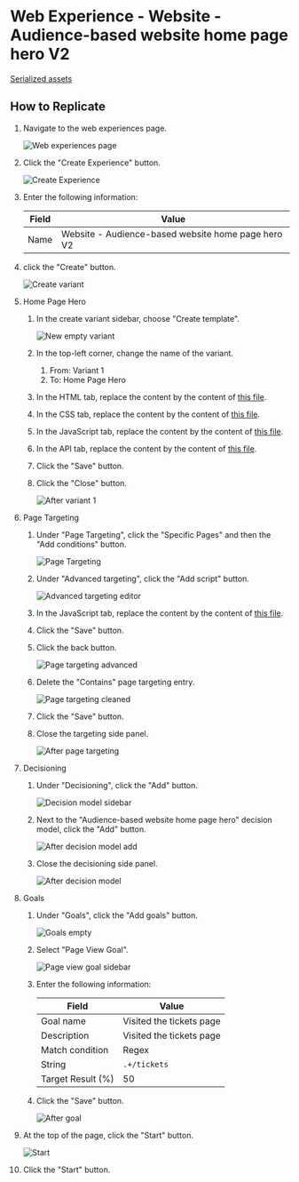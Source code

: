 # Web Experience - Website - Audience-based website home page hero V2

[Serialized assets](/demo/experience/personalize/experiences/web/Website%20-%20Audience-based%20website%20home%20page%20hero)

## How to Replicate

1. Navigate to the web experiences page.

   ![Web experiences page](/docs/cdp-personalize/experiences/web/Web-experiences-page.png)

2. Click the "Create Experience" button.

   ![Create Experience](/docs/cdp-personalize/experiences/web/Create-experience.png)

3. Enter the following information:

   | Field | Value                                              |
   | ----- | -------------------------------------------------- |
   | Name  | Website - Audience-based website home page hero V2 |

4. click the "Create" button.

   ![Create variant](/docs/cdp-personalize/experiments/web/Add-variant.png)

5. Home Page Hero

   1. In the create variant sidebar, choose "Create template".

      ![New empty variant](/docs/cdp-personalize/experiments/web/New-empty-variant.png)

   2. In the top-left corner, change the name of the variant.
      1. From: Variant 1
      2. To: Home Page Hero
   3. In the HTML tab, replace the content by the content of [this file](/demo/experience/personalize/experiences/web/Website%20-%20Audience-based%20website%20home%20page%20hero%20V2/Home%20Page%20Hero.html).
   4. In the CSS tab, replace the content by the content of [this file](/demo/experience/personalize/experiences/web/Website%20-%20Audience-based%20website%20home%20page%20hero%20V2/Home%20Page%20Hero.css).
   5. In the JavaScript tab, replace the content by the content of [this file](/demo/experience/personalize/experiences/web/Website%20-%20Audience-based%20website%20home%20page%20hero%20V2/Home%20Page%20Hero.js).
   6. In the API tab, replace the content by the content of [this file](/demo/experience/personalize/experiences/web/Website%20-%20Audience-based%20website%20home%20page%20hero%20V2/Home%20Page%20Hero.txt).
   7. Click the "Save" button.
   8. Click the "Close" button.

      ![After variant 1](After-variant-1.png)

6. Page Targeting

   1. Under "Page Targeting", click the "Specific Pages" and then the "Add conditions" button.

      ![Page Targeting](/docs/cdp-personalize/experiments/web/Page-targeting-empty.png)

   2. Under "Advanced targeting", click the "Add script" button.

      ![Advanced targeting editor](/docs/cdp-personalize/experiments/web/Advanced-targeting-editor.png)

   3. In the JavaScript tab, replace the content by the content of [this file](/demo/experience/personalize/experiences/web/Website%20-%20Audience-based%20website%20home%20page%20hero%20V2/Advanced%20targeting%20Script.js).
   4. Click the "Save" button.
   5. Click the back button.

      ![Page targeting advanced](/docs/cdp-personalize/experiments/web/Page-targeting-advanced.png)

   6. Delete the "Contains" page targeting entry.

      ![Page targeting cleaned](/docs/cdp-personalize/experiments/web/Page-targeting-cleaned.png)

   7. Click the "Save" button.
   8. Close the targeting side panel.

      ![After page targeting](After-page-targeting.png)

7. Decisioning

   1. Under "Decisioning", click the "Add" button.

      ![Decision model sidebar](/docs/cdp-personalize/experiences/fullStack/Choose-decision-model.png)

   2. Next to the "Audience-based website home page hero" decision model, click the "Add" button.

      ![After decision model add](After-decision-model-add.png)

   3. Close the decisioning side panel.

      ![After decision model](After-decision-model.png)

8. Goals

   1. Under "Goals", click the "Add goals" button.

      ![Goals empty](/docs/cdp-personalize/experiments/web/Goals-empty.png)

   2. Select "Page View Goal".

      ![Page view goal sidebar](/docs/cdp-personalize/experiences/web/Page-view-goal-sidebar.png)

   3. Enter the following information:

      | Field             | Value                    |
      | ----------------- | ------------------------ |
      | Goal name         | Visited the tickets page |
      | Description       | Visited the tickets page |
      | Match condition   | Regex                    |
      | String            | `.+/tickets`             |
      | Target Result (%) | 50                       |

   4. Click the "Save" button.

      ![After goal](After-goal.png)

9. At the top of the page, click the "Start" button.

   ![Start](/docs/cdp-personalize/experiments/web/Start.png)

10. Click the "Start" button.
